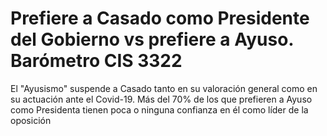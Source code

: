 # Prefiere a Casado como Presidente del Gobierno vs prefiere a Ayuso. Barómetro CIS 3322 

El "Ayusismo" suspende a Casado tanto en su valoración general  como en su actuación ante el Covid-19. 
Más del 70% de los que prefieren a Ayuso como Presidenta tienen poca o ninguna confianza en él como líder de la oposición
